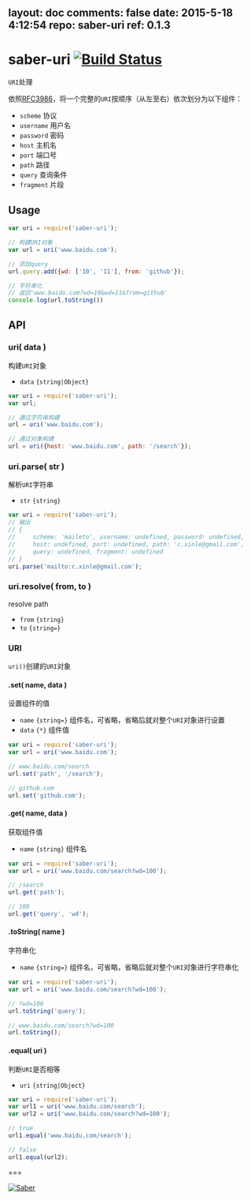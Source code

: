 layout: doc
comments: false
date: 2015-5-18 4:12:54
repo: saber-uri
ref: 0.1.3
---

# saber-uri [![Build Status](https://travis-ci.org/ecomfe/saber-uri.png)](https://travis-ci.org/ecomfe/saber-uri)

`URI`处理

依照[RFC3986](http://tools.ietf.org/html/rfc3986)，将一个完整的`URI`按顺序（从左至右）依次划分为以下组件：

* `scheme` 协议
* `username` 用户名
* `password` 密码
* `host` 主机名
* `port` 端口号
* `path` 路径
* `query` 查询条件
* `fragment` 片段

## Usage

```javascript
var uri = require('saber-uri');

// 构建URI对象
var url = uri('www.baidu.com');

// 添加query
url.query.add({wd: ['10', '11'], from: 'github'});

// 字符串化
// 返回'www.baidu.com?wd=10&wd=11&from=github'
console.log(url.toString())
```

## API

### uri( data )

构建`URI`对象

* `data` `{string|Object}`

```javascript
var uri = require('saber-uri');
var url;

// 通过字符串构建
url = uri('www.baidu.com');

// 通过对象构建
url = uri({host: 'www.baidu.com', path: '/search'});
```

### uri.parse( str )

解析`URI`字符串

* `str` `{string}`

```javascript
var uri = require('saber-uri');
// 输出
// {
//     scheme: 'maileto', username: undefined, password: undefined,
//     host: undefined, port: undefined, path: 'c.xinle@gmail.com', 
//     query: undefined, fragment: undefined
// }
uri.parse('mailto:c.xinle@gmail.com');
```

### uri.resolve( from, to )

resolve path

* `from` `{string}`
* `to` `{string=}`

### URI

`uri()`创建的`URI`对象

#### .set( name, data )

设置组件的值

* `name` `{string=}` 组件名，可省略，省略后就对整个`URI`对象进行设置
* `data` `{*}` 组件值

```javascript
var uri = require('saber-uri');
var url = uri('www.baidu.com');

// www.baidu.com/search
url.set('path', '/search');

// github.com
url.set('github.com');
```

#### .get( name, data )

获取组件值

* `name` `{string}` 组件名

```javascript
var uri = require('saber-uri');
var url = uri('www.baidu.com/search?wd=100');

// /search
url.get('path');

// 100
url.get('query', 'wd');
```

#### .toString( name )

字符串化

* `name` `{string=}` 组件名，可省略，省略后就对整个`URI`对象进行字符串化

```javascript
var uri = require('saber-uri');
var url = uri('www.baidu.com/search?wd=100');

// ?wd=100
url.toString('query');

// www.baidu.com/search?wd=100
url.toString();
```

#### .equal( uri )

判断`URI`是否相等

* `uri` `{string|Object}`

```javascript
var uri = require('saber-uri');
var url1 = uri('www.baidu.com/search');
var url2 = uri('www.baidu.com/search?wd=100');

// true
url1.equal('www.baidu.com/search');

// false
url1.equal(url2);
```

===

[![Saber](https://f.cloud.github.com/assets/157338/1485433/aeb5c72a-4714-11e3-87ae-7ef8ae66e605.png)](http://ecomfe.github.io/saber/)
